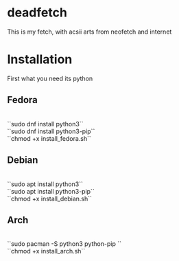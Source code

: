 # deadfetch
This is my fetch, with acsii arts from neofetch and internet 
# Installation
First what you need its python<br/>
<h2>Fedora</h2><br/>
``sudo dnf install python3``<br/>
``sudo dnf install python3-pip``<br/>
``chmod +x install_fedora.sh``<br/>
<h2>Debian</h2><br/>
``sudo apt install python3``<br/>
``sudo apt install python3-pip``<br/>
``chmod +x install_debian.sh``<br/>
<h2>Arch</h2><br/>
``sudo pacman -S python3 python-pip ``<br/>
``chmod +x install_arch.sh``<br/>

